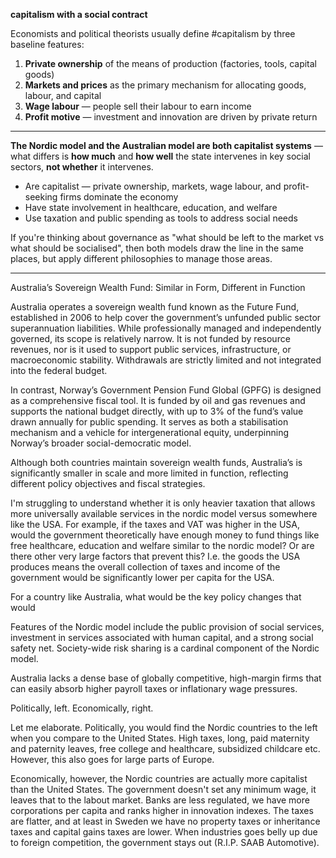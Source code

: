 **capitalism with a social contract**

Economists and political theorists usually define #capitalism by three baseline features:
1. **Private ownership** of the means of production (factories, tools, capital goods)
2. **Markets and prices** as the primary mechanism for allocating goods, labour, and capital
3. **Wage labour** — people sell their labour to earn income
4. **Profit motive** — investment and innovation are driven by private return

---

**The Nordic model and the Australian model are both capitalist systems** — what differs is **how much** and **how well** the state intervenes in key social sectors, **not whether** it intervenes.

- Are capitalist — private ownership, markets, wage labour, and profit-seeking firms dominate the economy
- Have state involvement in healthcare, education, and welfare
- Use taxation and public spending as tools to address social needs

If you're thinking about governance as "what should be left to the market vs what should be socialised", then both models draw the line in the same places, but apply different philosophies to manage those areas.

---


Australia’s Sovereign Wealth Fund: Similar in Form, Different in Function

Australia operates a sovereign wealth fund known as the Future Fund, established in 2006 to help cover the government’s unfunded public sector superannuation liabilities. While professionally managed and independently governed, its scope is relatively narrow. It is not funded by resource revenues, nor is it used to support public services, infrastructure, or macroeconomic stability. Withdrawals are strictly limited and not integrated into the federal budget.

In contrast, Norway’s Government Pension Fund Global (GPFG) is designed as a comprehensive fiscal tool. It is funded by oil and gas revenues and supports the national budget directly, with up to 3% of the fund’s value drawn annually for public spending. It serves as both a stabilisation mechanism and a vehicle for intergenerational equity, underpinning Norway’s broader social-democratic model.

Although both countries maintain sovereign wealth funds, Australia’s is significantly smaller in scale and more limited in function, reflecting different policy objectives and fiscal strategies.




I'm struggling to understand whether it is only heavier taxation that allows more universally available services in the nordic model versus somewhere like the USA.  For example, if the taxes and VAT was higher in the USA, would the government theoretically have enough money to fund things like free healthcare, education and welfare similar to the nordic model?  Or are there other very large factors that prevent this?  I.e.  the goods the USA produces means the overall collection of taxes and income of the government would be significantly lower per capita for the USA. 

For a country like Australia, what would be the key policy changes that would


Features of the Nordic model include the public provision of social services, investment in services associated with human capital, and a strong social safety net. Society-wide risk sharing is a cardinal component of the Nordic model.



Australia lacks a dense base of globally competitive, high-margin firms that can easily absorb higher payroll taxes or inflationary wage pressures.



Politically, left. Economically, right.

Let me elaborate. Politically, you would find the Nordic countries to the left when you compare to the United States. High taxes, long, paid maternity and paternity leaves, free college and healthcare, subsidized childcare etc. However, this also goes for large parts of Europe.

Economically, however, the Nordic countries are actually more capitalist than the United States. The government doesn't set any minimum wage, it leaves that to the labout market. Banks are less regulated, we have more corporations per capita and ranks higher in innovation indexes. The taxes are flatter, and at least in Sweden we have no property taxes or inheritance taxes and capital gains taxes are lower. When industries goes belly up due to foreign competition, the government stays out (R.I.P. SAAB Automotive).




